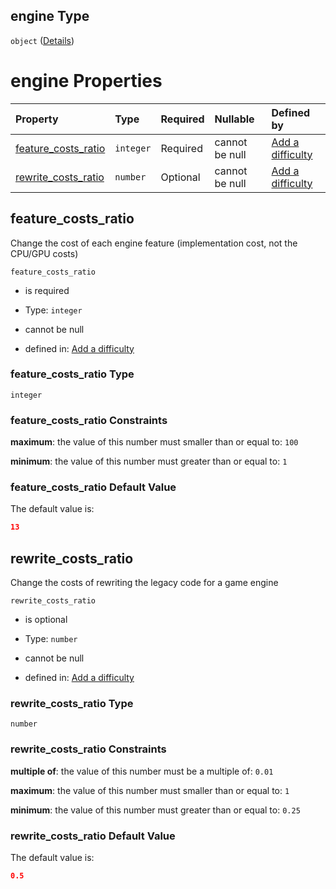## engine Type

`object` ([Details](add-difficulty-properties-engine.md))

# engine Properties

| Property                                      | Type      | Required | Nullable       | Defined by                                                                                                                                                     |
| :-------------------------------------------- | :-------- | :------- | :------------- | :------------------------------------------------------------------------------------------------------------------------------------------------------------- |
| [feature\_costs\_ratio](#feature_costs_ratio) | `integer` | Required | cannot be null | [Add a difficulty](add-difficulty-properties-engine-properties-feature_costs_ratio.md "add-difficulty.json#/properties/engine/properties/feature_costs_ratio") |
| [rewrite\_costs\_ratio](#rewrite_costs_ratio) | `number`  | Optional | cannot be null | [Add a difficulty](add-difficulty-properties-engine-properties-rewrite_costs_ratio.md "add-difficulty.json#/properties/engine/properties/rewrite_costs_ratio") |

## feature\_costs\_ratio

Change the cost of each engine feature (implementation cost, not the CPU/GPU costs)

`feature_costs_ratio`

*   is required

*   Type: `integer`

*   cannot be null

*   defined in: [Add a difficulty](add-difficulty-properties-engine-properties-feature_costs_ratio.md "add-difficulty.json#/properties/engine/properties/feature_costs_ratio")

### feature\_costs\_ratio Type

`integer`

### feature\_costs\_ratio Constraints

**maximum**: the value of this number must smaller than or equal to: `100`

**minimum**: the value of this number must greater than or equal to: `1`

### feature\_costs\_ratio Default Value

The default value is:

```json
13
```

## rewrite\_costs\_ratio

Change the costs of rewriting the legacy code for a game engine

`rewrite_costs_ratio`

*   is optional

*   Type: `number`

*   cannot be null

*   defined in: [Add a difficulty](add-difficulty-properties-engine-properties-rewrite_costs_ratio.md "add-difficulty.json#/properties/engine/properties/rewrite_costs_ratio")

### rewrite\_costs\_ratio Type

`number`

### rewrite\_costs\_ratio Constraints

**multiple of**: the value of this number must be a multiple of: `0.01`

**maximum**: the value of this number must smaller than or equal to: `1`

**minimum**: the value of this number must greater than or equal to: `0.25`

### rewrite\_costs\_ratio Default Value

The default value is:

```json
0.5
```
